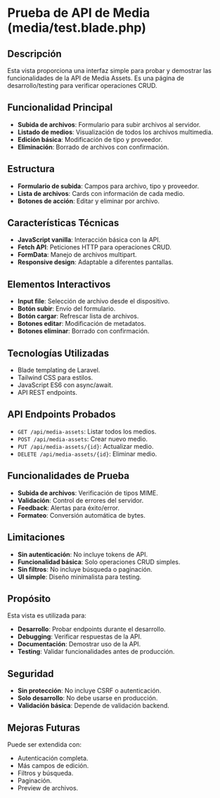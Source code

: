 # Prueba de API de Media (media/test.blade.php)

## Descripción
Esta vista proporciona una interfaz simple para probar y demostrar las funcionalidades de la API de Media Assets. Es una página de desarrollo/testing para verificar operaciones CRUD.

## Funcionalidad Principal
- **Subida de archivos**: Formulario para subir archivos al servidor.
- **Listado de medios**: Visualización de todos los archivos multimedia.
- **Edición básica**: Modificación de tipo y proveedor.
- **Eliminación**: Borrado de archivos con confirmación.

## Estructura
- **Formulario de subida**: Campos para archivo, tipo y proveedor.
- **Lista de archivos**: Cards con información de cada medio.
- **Botones de acción**: Editar y eliminar por archivo.

## Características Técnicas
- **JavaScript vanilla**: Interacción básica con la API.
- **Fetch API**: Peticiones HTTP para operaciones CRUD.
- **FormData**: Manejo de archivos multipart.
- **Responsive design**: Adaptable a diferentes pantallas.

## Elementos Interactivos
- **Input file**: Selección de archivo desde el dispositivo.
- **Botón subir**: Envío del formulario.
- **Botón cargar**: Refrescar lista de archivos.
- **Botones editar**: Modificación de metadatos.
- **Botones eliminar**: Borrado con confirmación.

## Tecnologías Utilizadas
- Blade templating de Laravel.
- Tailwind CSS para estilos.
- JavaScript ES6 con async/await.
- API REST endpoints.

## API Endpoints Probados
- `GET /api/media-assets`: Listar todos los medios.
- `POST /api/media-assets`: Crear nuevo medio.
- `PUT /api/media-assets/{id}`: Actualizar medio.
- `DELETE /api/media-assets/{id}`: Eliminar medio.

## Funcionalidades de Prueba
- **Subida de archivos**: Verificación de tipos MIME.
- **Validación**: Control de errores del servidor.
- **Feedback**: Alertas para éxito/error.
- **Formateo**: Conversión automática de bytes.

## Limitaciones
- **Sin autenticación**: No incluye tokens de API.
- **Funcionalidad básica**: Solo operaciones CRUD simples.
- **Sin filtros**: No incluye búsqueda o paginación.
- **UI simple**: Diseño minimalista para testing.

## Propósito
Esta vista es utilizada para:
- **Desarrollo**: Probar endpoints durante el desarrollo.
- **Debugging**: Verificar respuestas de la API.
- **Documentación**: Demostrar uso de la API.
- **Testing**: Validar funcionalidades antes de producción.

## Seguridad
- **Sin protección**: No incluye CSRF o autenticación.
- **Solo desarrollo**: No debe usarse en producción.
- **Validación básica**: Depende de validación backend.

## Mejoras Futuras
Puede ser extendida con:
- Autenticación completa.
- Más campos de edición.
- Filtros y búsqueda.
- Paginación.
- Preview de archivos.